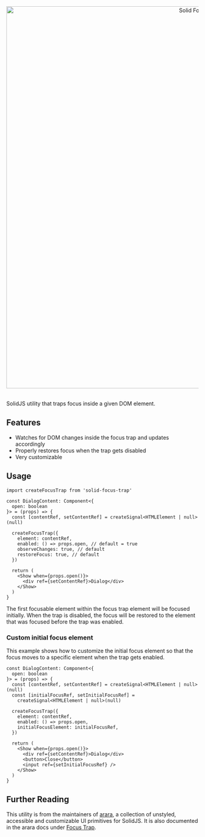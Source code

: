 <div align="center">
  <a href="https://arara.dev/docs/utilities/focus-trap">
    <img src="https://arara.dev/readme/solid-focus-trap.png" width=1000 alt="Solid Focus Trap" />
  </a>
</div>
<br />

SolidJS utility that traps focus inside a given DOM element.

## Features

- Watches for DOM changes inside the focus trap and updates accordingly
- Properly restores focus when the trap gets disabled
- Very customizable

## Usage

```tsx
import createFocusTrap from 'solid-focus-trap'
```

```tsx
const DialogContent: Component<{
  open: boolean
}> = (props) => {
  const [contentRef, setContentRef] = createSignal<HTMLElement | null>(null)

  createFocusTrap({
    element: contentRef,
    enabled: () => props.open, // default = true
    observeChanges: true, // default
    restoreFocus: true, // default
  })

  return (
    <Show when={props.open()}>
      <div ref={setContentRef}>Dialog</div>
    </Show>
  )
}
```

The first focusable element within the focus trap element will be focused initially. When the trap is disabled, the focus will be restored to the element that was focused before the trap was enabled.

### Custom initial focus element
This example shows how to customize the initial focus element so that the focus moves to a specific element when the trap gets enabled.

```tsx
const DialogContent: Component<{
  open: boolean
}> = (props) => {
  const [contentRef, setContentRef] = createSignal<HTMLElement | null>(null)
  const [initialFocusRef, setInitialFocusRef] =
    createSignal<HTMLElement | null>(null)

  createFocusTrap({
    element: contentRef,
    enabled: () => props.open,
    initialFocusElement: initialFocusRef,
  })

  return (
    <Show when={props.open()}>
      <div ref={setContentRef}>Dialog</div>
      <button>Close</button>
      <input ref={setInitialFocusRef} />
    </Show>
  )
}
```

## Further Reading
This utility is from the maintainers of [arara](https://arara.dev), a collection of unstyled, accessible and customizable UI primitives for SolidJS. It is also documented in the arara docs under [Focus Trap](https://arara.dev/docs/utilities/focus-trap).
